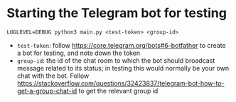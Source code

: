 # Starting the Telegram bot for testing

```
LOGLEVEL=DEBUG python3 main.py <test-token> <group-id>
```

- `test-token`: follow https://core.telegram.org/bots#6-botfather to create a bot for testing, and note down the token
- `group-id`: the id of the chat room to which the bot should broadcast message related to its status; in testing this would normally be your own chat with the bot. Follow https://stackoverflow.com/questions/32423837/telegram-bot-how-to-get-a-group-chat-id to get the relevant group id
